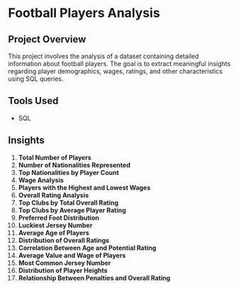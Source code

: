 
# Football Players Analysis

## Project Overview
This project involves the analysis of a dataset containing detailed information about football players. The goal is to extract meaningful insights regarding player demographics, wages, ratings, and other characteristics using SQL queries.

## Tools Used
- SQL

## Insights

1. **Total Number of Players**
2. **Number of Nationalities Represented**
3. **Top Nationalities by Player Count**
4. **Wage Analysis**
5. **Players with the Highest and Lowest Wages**
6. **Overall Rating Analysis**
7. **Top Clubs by Total Overall Rating**
8. **Top Clubs by Average Player Rating**
9. **Preferred Foot Distribution**
10. **Luckiest Jersey Number**
11. **Average Age of Players**
12. **Distribution of Overall Ratings**
13. **Correlation Between Age and Potential Rating**
14. **Average Value and Wage of Players**
15. **Most Common Jersey Number**
16. **Distribution of Player Heights**
17. **Relationship Between Penalties and Overall Rating**


